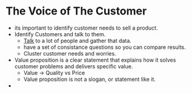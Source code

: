 # The Voice of The Customer
- its important to identify customer needs to sell a product.
- Identify Customers and talk to them.
    - [Talk](Talk) to a lot of people and gather that data.
    - have a set of consistance questions so you can compare results.
    - Cluster customer needs and worries.
- Value proposition is a clear statement that explains how it solves customer problems and delivers specific value.
    - Value -> Quality vs Price
    - Value proposition is not a slogan, or statement like it.
- 
